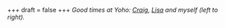 
+++
draft = false
+++
_Good times at Yoho: [Craig](/blog/craig-sarah-and-kade), [Lisa](/blog/lisa-from-dc) and myself (left to right)._
